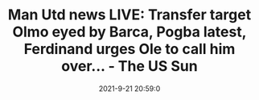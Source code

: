 ---
"title": "Man Utd news LIVE: Transfer target Olmo eyed by Barca, Pogba latest, Ferdinand urges Ole to call him over... - The US Sun"
"date": "2021-9-21 20:59:0"
"feed_name": "GOOGLENEWSDRILLING"
"feed_website": "https://news.google.com/search?q=drilling%2Bincident&hl=en-US&gl=US&ceid=US:en"
"feed_rss": "https://news.google.com/rss/search?q=drilling%2Bincident&hl=en-US&gl=US&ceid=US:en"
"link": "https://www.the-sun.com/sport/3695907/man-utd-news-live-ronaldo-rio-ferdinand-solskjaer-olmo/"
"file": "_posts/2021-1-1-6b662727c201cfd2c9ea8723a1796546092d53cc.md"
"accident": "0"
"drilling": "0"
"dead": "0"
"injured": "0"
"where": "unknown site"
---